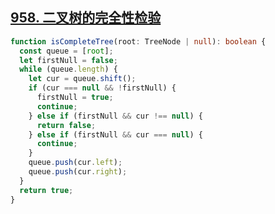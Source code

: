 ## [958. 二叉树的完全性检验](https://leetcode.cn/problems/check-completeness-of-a-binary-tree/description/)

```ts
function isCompleteTree(root: TreeNode | null): boolean {
  const queue = [root];
  let firstNull = false;
  while (queue.length) {
    let cur = queue.shift();
    if (cur === null && !firstNull) {
      firstNull = true;
      continue;
    } else if (firstNull && cur !== null) {
      return false;
    } else if (firstNull && cur === null) {
      continue;
    }
    queue.push(cur.left);
    queue.push(cur.right);
  }
  return true;
}
```
